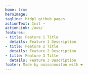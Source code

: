 ```yaml
---
home: true
heroImage: 
tagline: htdp1 github pages
actionText: Init →
actionLink: /aws/
features:
- title: Feature 1 Title
  details: Feature 1 Description
- title: Feature 2 Title
  details: Feature 2 Description
- title: Feature 3 Title
  details: Feature 3 Description
footer: Made by noisonnoiton with ❤️
---
```

